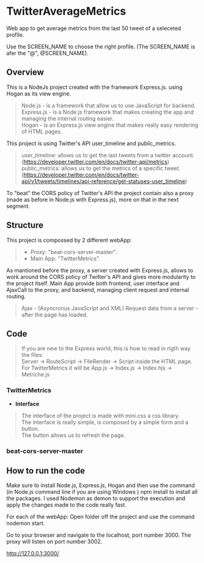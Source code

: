 # TwitterAverageMetrics
Web app to get average metrics from the last 50 tweet of a seleceted profile.

Use the SCREEN_NAME to choose the right profile.
(The SCREEN_NAME is afer the "@", @SCREEN_NAME).

## Overview

This is a NodeJs project created with the framework Express.js. using Hogan as its view engine.
> Node.js - is a framework that allow us to use JavaScript for backend. <br/>
> Express.js - is a Node.js framework that makes creating the app and managing the internal routing easier. <br/>
> Hogan - is an Express.js view engine that makes really easy rendering of HTML pages. <br/>

This project is using Twitter's API user_timeline and public_metrics.
> user_timeline: allows us to get the last tweets from a twitter account. <br/> (https://developer.twitter.com/en/docs/twitter-api/metrics) <br/>
> public_metrics: allows us to get the metrics of a specific tweet. <br/> (https://developer.twitter.com/en/docs/twitter-api/v1/tweets/timelines/api-reference/get-statuses-user_timeline) <br/>

To "beat" the CORS policy of Twitter's API the project contain also a proxy (made as before in Node.js with Express.js), more on that in the next segment.


## Structure 
 
This project is compossed by 2 different webApp:
> - Proxy: "beat-cors-server-master".
> - Main App: "TwitterMetrics".

As mantioned before the proxy, a server created with Express.js, allows to work around the CORS policy of Twitter's API and gives more modularity to the project itself.
Main App provide both frontend, user interface and AjaxCall to the proxy, and backend, managing client request and internal routing.
> Ajax - (Asyncronus JavaScript and XML) Request data from a server - after the page has loaded.

## Code

>If you are new to the Express world, this is how to read in rigth way the files: <br/>
>Server -> RouteScript -> FileRender -> Script inside the HTML page. <br/>
>For TwitterMetrics it will be App.js -> Index.js -> Index.hjs -> Metriche.js <br/>

### TwitterMetrics
- **Interface** <br/>
> The interface of the project is made with mini.css a css library. <br/>
The interface is really simple, is composed by a simple form and a button. <br/>
The button allows us to refresh the page. <br/>


### beat-cors-server-master


## How to run the code

Make sure to install Node.js, Express.js, Hogan and then use the command (in Node.js command line if you are using Windows ) npm install to install all the packages.
I used Nodemon as demon to support the execution and apply the changes made to the code really fast.

For each of the webApp:
Open folder off the project and use the command nodemon start.

Go to your browser and navigate to the localhost, port number 3000.
The proxy will listen on port number 3002.

http://127.0.0.1:3000/





